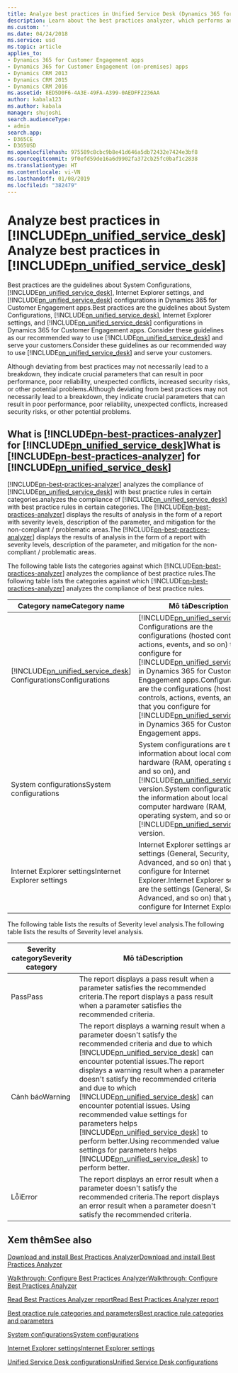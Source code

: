 ```yaml
---
title: Analyze best practices in Unified Service Desk (Dynamics 365 for Customer Engagement apps) | MicrosoftDocs
description: Learn about the best practices analyzer, which performs analysis on the Internet Explorer settings, Unified Service Desk configurations in Dynamics 365 for Customer Engagement apps, and system configurations on which you install Unified Service Desk, and displays a report to review and mitigate the issues.
ms.custom: ''
ms.date: 04/24/2018
ms.service: usd
ms.topic: article
applies_to:
- Dynamics 365 for Customer Engagement apps
- Dynamics 365 for Customer Engagement (on-premises) apps
- Dynamics CRM 2013
- Dynamics CRM 2015
- Dynamics CRM 2016
ms.assetid: 8ED5D0F6-4A3E-49FA-A399-0AEDFF2236AA
author: kabala123
ms.author: kabala
manager: shujoshi
search.audienceType:
- admin
search.app:
- D365CE
- D365USD
ms.openlocfilehash: 975589c8cbc9b8e41d646a5db72432e7424e3bf8
ms.sourcegitcommit: 9f0efd59de16a6d9902fa372cb25fc0baf1c2838
ms.translationtype: HT
ms.contentlocale: vi-VN
ms.lasthandoff: 01/08/2019
ms.locfileid: "382479"
---
```

# <a name="analyze-best-practices-in-includepnunifiedservicedeskincludespn-unified-service-deskmd"></a><span data-ttu-id="c37db-103">Analyze best practices in [!INCLUDE[pn_unified_service_desk](../../includes/pn-unified-service-desk.md)]</span><span class="sxs-lookup"><span data-stu-id="c37db-103">Analyze best practices in [!INCLUDE[pn_unified_service_desk](../../includes/pn-unified-service-desk.md)]</span></span>

<span data-ttu-id="c37db-104">Best practices are the guidelines about System Configurations, [!INCLUDE[pn_unified_service_desk](../../includes/pn-unified-service-desk.md)], Internet Explorer settings, and [!INCLUDE[pn_unified_service_desk](../../includes/pn-unified-service-desk.md)] configurations in Dynamics 365 for Customer Engagement apps.</span><span class="sxs-lookup"><span data-stu-id="c37db-104">Best practices are the guidelines about System Configurations, [!INCLUDE[pn_unified_service_desk](../../includes/pn-unified-service-desk.md)], Internet Explorer settings, and [!INCLUDE[pn_unified_service_desk](../../includes/pn-unified-service-desk.md)] configurations in Dynamics 365 for Customer Engagement apps.</span></span> <span data-ttu-id="c37db-105">Consider these guidelines as our recommended way to use [!INCLUDE[pn_unified_service_desk](../../includes/pn-unified-service-desk.md)] and serve your customers.</span><span class="sxs-lookup"><span data-stu-id="c37db-105">Consider these guidelines as our recommended way to use [!INCLUDE[pn_unified_service_desk](../../includes/pn-unified-service-desk.md)] and serve your customers.</span></span>

<span data-ttu-id="c37db-106">Although deviating from best practices may not necessarily lead to a breakdown, they indicate crucial parameters that can result in poor performance, poor reliability, unexpected conflicts, increased security risks, or other potential problems.</span><span class="sxs-lookup"><span data-stu-id="c37db-106">Although deviating from best practices may not necessarily lead to a breakdown, they indicate crucial parameters that can result in poor performance, poor reliability, unexpected conflicts, increased security risks, or other potential problems.</span></span> 

## <a name="what-is-includepn-best-practices-analyzerincludespn-best-practices-analyzermd-for-includepnunifiedservicedeskincludespn-unified-service-deskmd"></a><span data-ttu-id="c37db-107">What is [!INCLUDE[pn-best-practices-analyzer](../../includes/pn-best-practices-analyzer.md)] for [!INCLUDE[pn_unified_service_desk](../../includes/pn-unified-service-desk.md)]</span><span class="sxs-lookup"><span data-stu-id="c37db-107">What is [!INCLUDE[pn-best-practices-analyzer](../../includes/pn-best-practices-analyzer.md)] for [!INCLUDE[pn_unified_service_desk](../../includes/pn-unified-service-desk.md)]</span></span>

[!INCLUDE[pn-best-practices-analyzer](../../includes/pn-best-practices-analyzer.md)] <span data-ttu-id="c37db-108">analyzes the compliance of [!INCLUDE[pn_unified_service_desk](../../includes/pn-unified-service-desk.md)] with best practice rules in certain categories.</span><span class="sxs-lookup"><span data-stu-id="c37db-108">analyzes the compliance of [!INCLUDE[pn_unified_service_desk](../../includes/pn-unified-service-desk.md)] with best practice rules in certain categories.</span></span> <span data-ttu-id="c37db-109">The [!INCLUDE[pn-best-practices-analyzer](../../includes/pn-best-practices-analyzer.md)] displays the results of analysis in the form of a report with severity levels, description of the parameter, and mitigation for the non-compliant / problematic areas.</span><span class="sxs-lookup"><span data-stu-id="c37db-109">The [!INCLUDE[pn-best-practices-analyzer](../../includes/pn-best-practices-analyzer.md)] displays the results of analysis in the form of a report with severity levels, description of the parameter, and mitigation for the non-compliant / problematic areas.</span></span>

<span data-ttu-id="c37db-110">The following table lists the categories against which [!INCLUDE[pn-best-practices-analyzer](../../includes/pn-best-practices-analyzer.md)] analyzes the compliance of best practice rules.</span><span class="sxs-lookup"><span data-stu-id="c37db-110">The following table lists the categories against which [!INCLUDE[pn-best-practices-analyzer](../../includes/pn-best-practices-analyzer.md)] analyzes the compliance of best practice rules.</span></span>


|                                         <span data-ttu-id="c37db-111">Category name</span><span class="sxs-lookup"><span data-stu-id="c37db-111">Category name</span></span>                                         |                                                                                                                                        <span data-ttu-id="c37db-112">Mô tả</span><span class="sxs-lookup"><span data-stu-id="c37db-112">Description</span></span>                                                                                                                                        |
|-----------------------------------------------------------------------------------------------|-------------------------------------------------------------------------------------------------------------------------------------------------------------------------------------------------------------------------------------------------------------------------------------------|
| [!INCLUDE[pn_unified_service_desk](../../includes/pn-unified-service-desk.md)] <span data-ttu-id="c37db-113">Configurations</span><span class="sxs-lookup"><span data-stu-id="c37db-113">Configurations</span></span> | [!INCLUDE[pn_unified_service_desk](../../includes/pn-unified-service-desk.md)] <span data-ttu-id="c37db-114">Configurations are the configurations (hosted controls, actions, events, and so on) that you configure for [!INCLUDE[pn_unified_service_desk](../../includes/pn-unified-service-desk.md)] in Dynamics 365 for Customer Engagement apps.</span><span class="sxs-lookup"><span data-stu-id="c37db-114">Configurations are the configurations (hosted controls, actions, events, and so on) that you configure for [!INCLUDE[pn_unified_service_desk](../../includes/pn-unified-service-desk.md)] in Dynamics 365 for Customer Engagement apps.</span></span> |
|                                     <span data-ttu-id="c37db-115">System configurations</span><span class="sxs-lookup"><span data-stu-id="c37db-115">System configurations</span></span>                                     |                                          <span data-ttu-id="c37db-116">System configurations are the information about local computer hardware (RAM, operating system, and so on), and [!INCLUDE[pn_unified_service_desk](../../includes/pn-unified-service-desk.md)] version.</span><span class="sxs-lookup"><span data-stu-id="c37db-116">System configurations are the information about local computer hardware (RAM, operating system, and so on), and [!INCLUDE[pn_unified_service_desk](../../includes/pn-unified-service-desk.md)] version.</span></span>                                          |
|                                  <span data-ttu-id="c37db-117">Internet Explorer settings</span><span class="sxs-lookup"><span data-stu-id="c37db-117">Internet Explorer settings</span></span>                                   |                                                                              <span data-ttu-id="c37db-118">Internet Explorer settings are the settings (General, Security, Advanced, and so on) that you configure for Internet Explorer.</span><span class="sxs-lookup"><span data-stu-id="c37db-118">Internet Explorer settings are the settings (General, Security, Advanced, and so on) that you configure for Internet Explorer.</span></span>                                                                               |

<span data-ttu-id="c37db-119">The following table lists the results of Severity level analysis.</span><span class="sxs-lookup"><span data-stu-id="c37db-119">The following table lists the results of Severity level analysis.</span></span>


| <span data-ttu-id="c37db-120">Severity category</span><span class="sxs-lookup"><span data-stu-id="c37db-120">Severity category</span></span> |                                                                                                                                                                                      <span data-ttu-id="c37db-121">Mô tả</span><span class="sxs-lookup"><span data-stu-id="c37db-121">Description</span></span>                                                                                                                                                                                       |
|-------------------|----------------------------------------------------------------------------------------------------------------------------------------------------------------------------------------------------------------------------------------------------------------------------------------------------------------------------------------------------------------------------------------|
|       <span data-ttu-id="c37db-122">Pass</span><span class="sxs-lookup"><span data-stu-id="c37db-122">Pass</span></span>        |                                                                                                                                                 <span data-ttu-id="c37db-123">The report displays a pass result when a parameter satisfies the recommended criteria.</span><span class="sxs-lookup"><span data-stu-id="c37db-123">The report displays a pass result when a parameter satisfies the recommended criteria.</span></span>                                                                                                                                                 |
|      <span data-ttu-id="c37db-124">Cảnh báo</span><span class="sxs-lookup"><span data-stu-id="c37db-124">Warning</span></span>      | <span data-ttu-id="c37db-125">The report displays a warning result when a parameter doesn't satisfy the recommended criteria and due to which [!INCLUDE[pn_unified_service_desk](../../includes/pn-unified-service-desk.md)] can encounter potential issues.</span><span class="sxs-lookup"><span data-stu-id="c37db-125">The report displays a warning result when a parameter doesn't satisfy the recommended criteria and due to which [!INCLUDE[pn_unified_service_desk](../../includes/pn-unified-service-desk.md)] can encounter potential issues.</span></span> <span data-ttu-id="c37db-126">Using recommended value settings for parameters helps [!INCLUDE[pn_unified_service_desk](../../includes/pn-unified-service-desk.md)] to perform better.</span><span class="sxs-lookup"><span data-stu-id="c37db-126">Using recommended value settings for parameters helps [!INCLUDE[pn_unified_service_desk](../../includes/pn-unified-service-desk.md)] to perform better.</span></span> |
|       <span data-ttu-id="c37db-127">Lỗi</span><span class="sxs-lookup"><span data-stu-id="c37db-127">Error</span></span>       |                                                                                                                                             <span data-ttu-id="c37db-128">The report displays an error result when a parameter doesn't satisfy the recommended criteria.</span><span class="sxs-lookup"><span data-stu-id="c37db-128">The report displays an error result when a parameter doesn't satisfy the recommended criteria.</span></span>                                                                                                                                             |

## <a name="see-also"></a><span data-ttu-id="c37db-129">Xem thêm</span><span class="sxs-lookup"><span data-stu-id="c37db-129">See also</span></span>

[<span data-ttu-id="c37db-130">Download and install Best Practices Analyzer</span><span class="sxs-lookup"><span data-stu-id="c37db-130">Download and install Best Practices Analyzer</span></span>](../admin/download-install-best-practices-analyzer.md)

[<span data-ttu-id="c37db-131">Walkthrough: Configure Best Practices Analyzer</span><span class="sxs-lookup"><span data-stu-id="c37db-131">Walkthrough: Configure Best Practices Analyzer</span></span>](../admin/walkthrough-configure-best-practices-analyzer.md)

[<span data-ttu-id="c37db-132">Read Best Practices Analyzer report</span><span class="sxs-lookup"><span data-stu-id="c37db-132">Read Best Practices Analyzer report</span></span>](../admin/read-best-practices-analyzer-report.md)

[<span data-ttu-id="c37db-133">Best practice rule categories and parameters</span><span class="sxs-lookup"><span data-stu-id="c37db-133">Best practice rule categories and parameters</span></span>](../admin/compliance-categories-parameters-bpa.md)

[<span data-ttu-id="c37db-134">System configurations</span><span class="sxs-lookup"><span data-stu-id="c37db-134">System configurations</span></span>](../admin/system-configurations-bpa.md)

[<span data-ttu-id="c37db-135">Internet Explorer settings</span><span class="sxs-lookup"><span data-stu-id="c37db-135">Internet Explorer settings</span></span>](../admin/internet-explorer-settings-bpa.md)

[<span data-ttu-id="c37db-136">Unified Service Desk configurations</span><span class="sxs-lookup"><span data-stu-id="c37db-136">Unified Service Desk configurations</span></span>](../admin/unified-service-desk-configurations-bpa.md)
